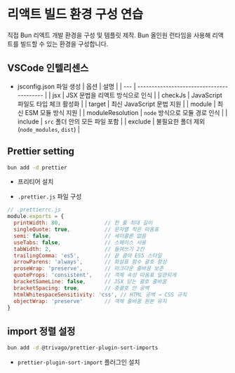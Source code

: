 # 리액트 빌드 환경 구성 연습

직접 Bun 리엑트 개발 환경을 구성 및 템플릿 제작.
Bun 올인원 런타임을 사용해 리액트를 빌드할 수 있는 환경을 구성합니다.

## VSCode 인텔리센스

- jsconfig.json 파일 생성
  | 옵션 | 설명 |
  | --- | ----------------------------------------- |
  | jsx | JSX 문법을 리액트 방식으로 인식 |
  | checkJs | JavaScript 파일도 타입 체크 활성화 |
  | target | 최신 JavaScript 문법 지원 |
  | module | 최신 ESM 모듈 방식 지원 |
  | moduleResolution | `node` 방식으로 모듈 경로 인식 |
  | include | `src` 폴더 안의 모든 파일 포함 |
  | exclude | 불필요한 폴더 제외 (`node_modules`, `dist`) |

## Prettier setting

```bash
bun add -d prettier
```
- 프리티어 설치

- `.prettier.js` 파일 구성
```js
// .prettierrc.js
module.exports = {
  printWidth: 80,              // 한 줄 최대 길이
  singleQuote: true,           // 문자열 작은 따옴표
  semi: false,                 // 세미콜론 없음
  useTabs: false,              // 스페이스 사용
  tabWidth: 2,                 // 들여쓰기 2칸
  trailingComma: 'es5',        // 끝 콤마 ES5 스타일
  arrowParens: 'always',       // 화살표 함수 괄호 항상
  proseWrap: 'preserve',       // 마크다운 줄바꿈 보존
  quoteProps: 'consistent',    // 객체 속성 따옴표 일관되게
  bracketSameLine: false,      // JSX 닫는 괄호 줄바꿈
  bracketSpacing: true,        // 중괄호 안 공백
  htmlWhitespaceSensitivity: 'css', // HTML 공백 → CSS 규칙
  objectWrap: 'preserve'       // 객체 줄바꿈 원본 유지
}
```

## import 정렬 설정
```bash
bun add -d @trivago/prettier-plugin-sort-imports
```
- `prettier-plugin-sort-import` 플러그인 설치
